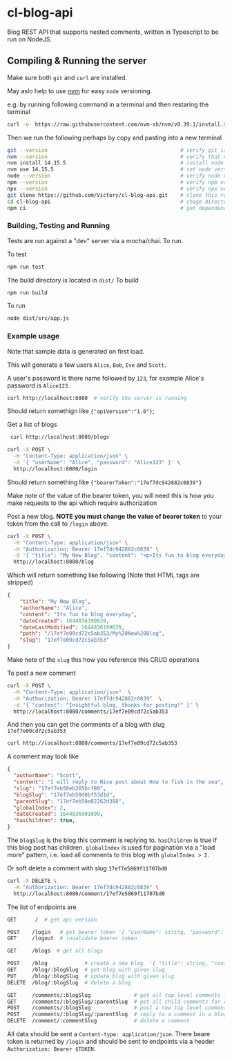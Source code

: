 # cl-blog-api
Blog REST API that supports nested comments, written in Typescript to be run on NodeJS.

## Compiling & Running the server

Make sure both `git` and `curl` are installed.

May aslo help to use [nvm](https://github.com/nvm-sh/nvm) for easy `node` versioning.

e.g. by running following command in a terminal and then restaring the terminal

```sh
curl -o- https://raw.githubusercontent.com/nvm-sh/nvm/v0.39.1/install.sh | bash
```


Then we run the following perhaps by copy and pasting into a new terminal
```sh
git --version                                           # verify git is installed
nvm --version                                           # verify that nvm is installed at 0.39.1
nvm install 14.15.5                                     # install node version 14.15.5
nvm use 14.15.5                                         # set node version to 14.15.5
node --version                                          # verify node version 0.39.1
npm --version                                           # verify npm version 6.14.11
npx --version                                           # verify npx version 6.14.11
git clone https://github.com/Victory/cl-blog-api.git    # clone this repo
cd cl-blog-api                                          # chage directory into the repo
npm ci                                                  # get dependencies
```

### Building, Testing and Running

Tests are run against a "dev" server via a mocha/chai.
To run.

To test
```sh
npm run test
```

The build directory is located in `dist/`
To build
```sh
npm run build
```

To run
```sh
node dist/src/app.js
```

### Example usage
Note that sample data is generated on first load.

This will generate a few users `Alice`, `Bob`, `Eve` and `Scott`.

A user's password is there name followed by `123`, for example Alice's password
is `Alice123`.

```sh
curl http://localhost:8080  # verify the server is running
```

Should return somethign like `{"apiVersion":"1.0"}`;

Get a list of blogs
```sh
 curl http://localhost:8080/blogs
```

```sh
curl -X POST \
  -H "Content-Type: application/json" \
  -d '{ "userName": "Alice", "password": "Alice123" }' \
  http://localhost:8080/login
```

Should return something like `{"bearerToken":"17ef7dc942882c0839"}`

Make note of the value of the bearer token, you will need this is how you make
requests to the api which require authorization

Post a new blog. **NOTE you must change the value of bearer token** to your
token from the call to `/login` above.

```sh
curl -X POST \
  -H "Content-Type: application/json" \
  -H "Authorization: Bearer 17ef7dc942882c0839" \
  -d '{ "title": "My New Blog", "content": "<p>Its fun to blog everyday</p>" }' \
  http://localhost:8080/blog
```

Which will return something like following (Note that HTML tags are stripped)
```json
{
    "title": "My New Blog",
    "authorName": "Alice",
    "content": "Its fun to blog everyday",
    "dateCreated": 1644836199639,
    "dateLastModified": 1644836199639,
    "path": "/17ef7e09cd72c5ab353/My%20New%20Blog",
    "slug": "17ef7e09cd72c5ab353"
}
```

Make note of the `slug` this how you reference this CRUD operations

To post a new comment
```sh
curl -X POST \
  -H "Content-Type: application/json"  \
  -H "Authorization: Bearer 17ef7dc942882c0839"  \
  -d '{ "content": "Insightful blog, thanks for posting!" }' \
  http://localhost:8080/comments/17ef7e09cd72c5ab353 
```

And then you can get the comments of a blog with slug `17ef7e09cd72c5ab353`

```sh
curl http://localhost:8080/comments/17ef7e09cd72c5ab353
```
A comment may look like

```json
{
  "authorName": "Scott",
  "content": "I will reply to Nice post about How to fish in the sea",
  "slug": "17ef7eb50eb265bcf89",
  "blogSlug": "17ef7eb50d0bf53d1d",
  "parentSlug": "17ef7eb50e82262d388",
  "globalIndex": 2,
  "dateCreated": 1644836901099,
  "hasChildren": true,
}
```

The `blogSlug` is the blog this comment is replying to. `hasChildren` is true if
this blog post has children. `globalIndex` is used for pagination via a "load
more" pattern, i.e. load all comments to this blog with `globalIndex > 2`. 

Or soft delete a comment with slug `17ef7e5869f11707bd0`

```sh
curl -X DELETE \
  -H "Authorization: Bearer 17ef7dc942882c0839" \
  http://localhost:8080/comment/17ef7e5869f11707bd0
```

The list of endpoints are

```sh
GET      /  # get api version

POST    /login   # get bearer token '{ "userName": string, "password": string }'
GET     /logout  # invalidate bearer token

GET     /blogs  # get all blogs

POST    /blog            # create a new blog  '{ "title": string, "content": string }`
GET     /blog/:blogSlug  # get blog with given slug
PUT     /blog/:blogSlug  # update blog with given slug
DELETE  /blog/:blogSlug  # delete a blog

GET     /comments/:blogSlug              # get all top level comments for a given blog
GET     /comments/:blogSlug/:parentSlug  # get all child comments for comment in a blog
POST    /comments/:blogSlug              # post a new top level comment
POST    /comments/:blogSlug/:parentSlug  # reply to a comment in a blog
DELETE  /comment/:commentSlug            # delete a comment
```

All data should be sent a `Content-type: application/json`. There beare token is
returned by `/login` and should be sent to endpoints via a header
`Authorization: Bearer $TOKEN`.
